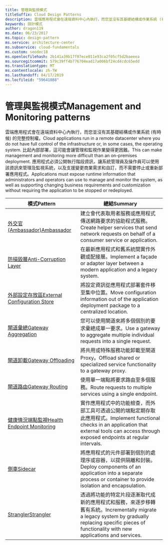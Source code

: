 ```yaml
---
title: 管理與監視模式
titleSuffix: Cloud Design Patterns
description: 雲端應用程式會在遠端資料中心內執行，而您並沒有其基礎結構或作業系統 (有時候) 的完整控制權。 比起內部部署，這可能會讓管理和監視作業變得更困難。 應用程式必須公開執行階段資訊，讓系統管理員及操作員可以使用該資訊來管理及監視系統，以及支援變更商業需求和自訂，而不需要停止或重新部署應用程式。
keywords: 設計模式
author: dragon119
ms.date: 06/23/2017
ms.topic: design-pattern
ms.service: architecture-center
ms.subservice: cloud-fundamentals
ms.custom: seodec18
ms.openlocfilehash: 2b141a39b17f97ece011e93ca2f05cf5d2baeeea
ms.sourcegitcommit: 579c39ff4b776704ead17a006bf24cd4cdc65edd
ms.translationtype: MT
ms.contentlocale: zh-TW
ms.lasthandoff: 04/17/2019
ms.locfileid: "59641088"
---
```

# <a name="management-and-monitoring-patterns"></a><span data-ttu-id="58f0f-106">管理與監視模式</span><span class="sxs-lookup"><span data-stu-id="58f0f-106">Management and Monitoring patterns</span></span>

<span data-ttu-id="58f0f-107">雲端應用程式會在遠端資料中心內執行，而您並沒有其基礎結構或作業系統 (有時候) 的完整控制權。</span><span class="sxs-lookup"><span data-stu-id="58f0f-107">Cloud applications run in a remote datacenter where you do not have full control of the infrastructure or, in some cases, the operating system.</span></span> <span data-ttu-id="58f0f-108">比起內部部署，這可能會讓管理和監視作業變得更困難。</span><span class="sxs-lookup"><span data-stu-id="58f0f-108">This can make management and monitoring more difficult than an on-premises deployment.</span></span> <span data-ttu-id="58f0f-109">應用程式必須公開執行階段資訊，讓系統管理員及操作員可以使用該資訊來管理及監視系統，以及支援變更商業需求和自訂，而不需要停止或重新部署應用程式。</span><span class="sxs-lookup"><span data-stu-id="58f0f-109">Applications must expose runtime information that administrators and operators can use to manage and monitor the system, as well as supporting changing business requirements and customization without requiring the application to be stopped or redeployed.</span></span>

|                              <span data-ttu-id="58f0f-110">模式</span><span class="sxs-lookup"><span data-stu-id="58f0f-110">Pattern</span></span>                               |                                                              <span data-ttu-id="58f0f-111">總結</span><span class="sxs-lookup"><span data-stu-id="58f0f-111">Summary</span></span>                                                              |
|--------------------------------------------------------------------|-----------------------------------------------------------------------------------------------------------------------------------|
|                   [<span data-ttu-id="58f0f-112">外交官 (Ambassador)</span><span class="sxs-lookup"><span data-stu-id="58f0f-112">Ambassador</span></span>](../ambassador.md)                   |                 <span data-ttu-id="58f0f-113">建立會代表取用者服務或應用程式傳送網路要求的協助程式服務。</span><span class="sxs-lookup"><span data-stu-id="58f0f-113">Create helper services that send network requests on behalf of a consumer service or application.</span></span>                 |
|        [<span data-ttu-id="58f0f-114">防損毀層</span><span class="sxs-lookup"><span data-stu-id="58f0f-114">Anti-Corruption Layer</span></span>](../anti-corruption-layer.md)        |                       <span data-ttu-id="58f0f-115">在最新應用程式和舊系統間實作外觀或配接層。</span><span class="sxs-lookup"><span data-stu-id="58f0f-115">Implement a façade or adapter layer between a modern application and a legacy system.</span></span>                       |
| [<span data-ttu-id="58f0f-116">外部設定存放區</span><span class="sxs-lookup"><span data-stu-id="58f0f-116">External Configuration Store</span></span>](../external-configuration-store.md) |                <span data-ttu-id="58f0f-117">將設定資訊從應用程式部署套件移至集中位置。</span><span class="sxs-lookup"><span data-stu-id="58f0f-117">Move configuration information out of the application deployment package to a centralized location.</span></span>                |
|          [<span data-ttu-id="58f0f-118">閘道彙總</span><span class="sxs-lookup"><span data-stu-id="58f0f-118">Gateway Aggregation</span></span>](../gateway-aggregation.md)          |                          <span data-ttu-id="58f0f-119">您可以使用閘道來將多個個別的要求彙總成單一要求。</span><span class="sxs-lookup"><span data-stu-id="58f0f-119">Use a gateway to aggregate multiple individual requests into a single request.</span></span>                           |
|           [<span data-ttu-id="58f0f-120">閘道卸載</span><span class="sxs-lookup"><span data-stu-id="58f0f-120">Gateway Offloading</span></span>](../gateway-offloading.md)           |                              <span data-ttu-id="58f0f-121">將共用或特殊服務功能卸載至閘道 Proxy。</span><span class="sxs-lookup"><span data-stu-id="58f0f-121">Offload shared or specialized service functionality to a gateway proxy.</span></span>                              |
|              [<span data-ttu-id="58f0f-122">閘道路由</span><span class="sxs-lookup"><span data-stu-id="58f0f-122">Gateway Routing</span></span>](../gateway-routing.md)              |                                   <span data-ttu-id="58f0f-123">使用單一端點將要求路由至多個服務。</span><span class="sxs-lookup"><span data-stu-id="58f0f-123">Route requests to multiple services using a single endpoint.</span></span>                                    |
|   [<span data-ttu-id="58f0f-124">健康情況端點監視</span><span class="sxs-lookup"><span data-stu-id="58f0f-124">Health Endpoint Monitoring</span></span>](../health-endpoint-monitoring.md)   |   <span data-ttu-id="58f0f-125">實作應用程式中的功能檢查，而外部工具可透過公開的端點定期存取此應用程式。</span><span class="sxs-lookup"><span data-stu-id="58f0f-125">Implement functional checks in an application that external tools can access through exposed endpoints at regular intervals.</span></span>    |
|                      [<span data-ttu-id="58f0f-126">側車</span><span class="sxs-lookup"><span data-stu-id="58f0f-126">Sidecar</span></span>](../sidecar.md)                      |         <span data-ttu-id="58f0f-127">將應用程式的元件部署到個別的處理序或容器，以提供隔離和封裝。</span><span class="sxs-lookup"><span data-stu-id="58f0f-127">Deploy components of an application into a separate process or container to provide isolation and encapsulation.</span></span>          |
|                    [<span data-ttu-id="58f0f-128">Strangler</span><span class="sxs-lookup"><span data-stu-id="58f0f-128">Strangler</span></span>](../strangler.md)                    | <span data-ttu-id="58f0f-129">透過將功能的特定片段逐漸取代成新的應用程式和服務，來逐步移轉舊有系統。</span><span class="sxs-lookup"><span data-stu-id="58f0f-129">Incrementally migrate a legacy system by gradually replacing specific pieces of functionality with new applications and services.</span></span> |
